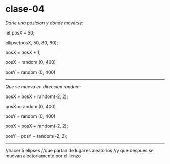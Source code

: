 # clase-04

_Darle una posicion y donde moverse:_

let posX = 50;
  
  ellipse(posX, 50, 80, 80);
  
  posX = posX + 1;

posX = random (0, 400)

posY = random (0, 400)

----------------------------

_Que se mueva en direccion random:_

posX = posX + random(-2, 2);

posX = random (0, 400)

posY = random (0, 400)

posX = posX + random(-2, 2);

posY = posY + random(-2, 2);

----------------------------
//hacer 5 elipses
//que partan de lugares aleatorios
//y que despues se muevan aleatoriamente por el lienzo

